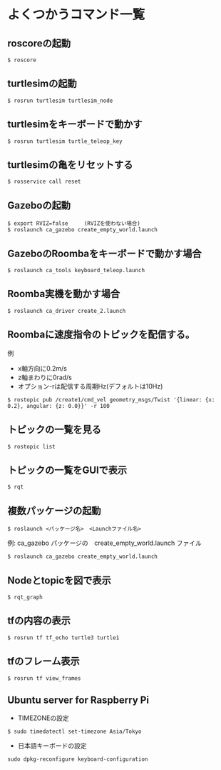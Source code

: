 # よくつかうコマンド一覧

## roscoreの起動

```
$ roscore
```

## turtlesimの起動

```
$ rosrun turtlesim turtlesim_node
```

## turtlesimをキーボードで動かす

```
$ rosrun turtlesim turtle_teleop_key
```
## turtlesimの亀をリセットする

```
$ rosservice call reset
```

## Gazeboの起動

```
$ export RVIZ=false     (RVIZを使わない場合)
$ roslaunch ca_gazebo create_empty_world.launch
```

## GazeboのRoombaをキーボードで動かす場合

```
$ roslaunch ca_tools keyboard_teleop.launch
```

## Roomba実機を動かす場合

```
$ roslaunch ca_driver create_2.launch
```

## Roombaに速度指令のトピックを配信する。

例
* x軸方向に0.2m/s
* z軸まわりに0rad/s
* オプション-rは配信する周期Hz(デフォルトは10Hz)

```
$ rostopic pub /create1/cmd_vel geometry_msgs/Twist '{linear: {x: 0.2}, angular: {z: 0.0}}' -r 100
```

## トピックの一覧を見る

```
$ rostopic list
```

## トピックの一覧をGUIで表示
```
$ rqt
```

## 複数パッケージの起動

```
$ roslaunch <パッケージ名>　<Launchファイル名>
```
例: ca_gazebo パッケージの　create_empty_world.launch ファイル
```
$ roslaunch ca_gazebo create_empty_world.launch
```

## Nodeとtopicを図で表示
```
$ rqt_graph
```

## tfの内容の表示
```
$ rosrun tf tf_echo turtle3 turtle1
```

## tfのフレーム表示
```
$ rosrun tf view_frames
```

## Ubuntu server for Raspberry Pi
* TIMEZONEの設定
```
$ sudo timedatectl set-timezone Asia/Tokyo 
```
* 日本語キーボードの設定
```
sudo dpkg-reconfigure keyboard-configuration
```

